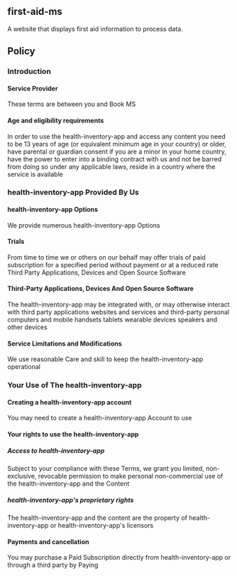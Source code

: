 ## first-aid-ms 
A website that displays first aid information to process data.

## Policy
### Introduction 
#### Service Provider 

These terms are between you and Book MS 
#### Age and eligibility requirements 

In order to use the health-inventory-app and access any content you need to be 13 years of age (or equivalent minimum age in your country) or older, have parental or guardian consent if you are a minor in your home country, have the power to enter into a binding contract with us and not be barred from doing so under any applicable laws, reside in a country where the service is available 

### health-inventory-app Provided By Us 
#### health-inventory-app Options

We provide numerous health-inventory-app Options 

#### Trials

From time to time we or others on our behalf may offer trials of paid subscription for a specified period without payment or at a reduced rate 
Third Party Applications, Devices and Open Source Software 

#### Third-Party Applications, Devices And Open Source Software 

The health-inventory-app may be integrated with, or may otherwise interact with third party applications websites and services and third-party personal computers and mobile handsets tablets wearable devices speakers and other devices 

#### Service Limitations and Modifications 

We use reasonable Care and skill to keep the health-inventory-app operational

### Your Use of The health-inventory-app 
#### Creating a health-inventory-app account 

You may need to create a health-inventory-app Account to use 
#### Your rights to use the health-inventory-app 


##### Access to health-inventory-app 
Subject to your compliance with these Terms, we grant you limited, non-exclusive, revocable permission to make personal non-commercial use of the health-inventory-app and the Content
##### health-inventory-app's proprietary rights
The health-inventory-app and the content are the property of health-inventory-app or health-inventory-app's licensors 

#### Payments and cancellation
You may purchase a Paid Subscription directly from health-inventory-app or through a third party by Paying 








